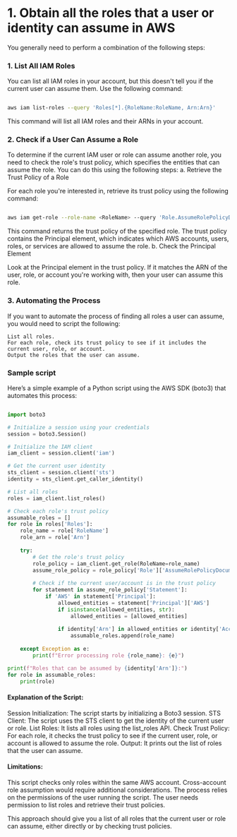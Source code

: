 # 1. Obtain all the roles that a user or identity can assume in AWS
You generally need to perform a combination of the following steps:

### 1. List All IAM Roles

You can list all IAM roles in your account, but this doesn't tell you if the current user can assume them. Use the following command:

```bash

aws iam list-roles --query 'Roles[*].{RoleName:RoleName, Arn:Arn}'
```
This command will list all IAM roles and their ARNs in your account.
### 2. Check if a User Can Assume a Role

To determine if the current IAM user or role can assume another role, you need to check the role's trust policy, which specifies the entities that can assume the role. You can do this using the following steps:
a. Retrieve the Trust Policy of a Role

For each role you're interested in, retrieve its trust policy using the following command:

```bash

aws iam get-role --role-name <RoleName> --query 'Role.AssumeRolePolicyDocument'
```
This command returns the trust policy of the specified role. The trust policy contains the Principal element, which indicates which AWS accounts, users, roles, or services are allowed to assume the role.
b. Check the Principal Element

Look at the Principal element in the trust policy. If it matches the ARN of the user, role, or account you're working with, then your user can assume this role.
### 3. Automating the Process

If you want to automate the process of finding all roles a user can assume, you would need to script the following:

    List all roles.
    For each role, check its trust policy to see if it includes the current user, role, or account.
    Output the roles that the user can assume.

### Sample script

Here’s a simple example of a Python script using the AWS SDK (boto3) that automates this process:

```python

import boto3

# Initialize a session using your credentials
session = boto3.Session()

# Initialize the IAM client
iam_client = session.client('iam')

# Get the current user identity
sts_client = session.client('sts')
identity = sts_client.get_caller_identity()

# List all roles
roles = iam_client.list_roles()

# Check each role's trust policy
assumable_roles = []
for role in roles['Roles']:
    role_name = role['RoleName']
    role_arn = role['Arn']
    
    try:
        # Get the role's trust policy
        role_policy = iam_client.get_role(RoleName=role_name)
        assume_role_policy = role_policy['Role']['AssumeRolePolicyDocument']
        
        # Check if the current user/account is in the trust policy
        for statement in assume_role_policy['Statement']:
            if 'AWS' in statement['Principal']:
                allowed_entities = statement['Principal']['AWS']
                if isinstance(allowed_entities, str):
                    allowed_entities = [allowed_entities]
                
                if identity['Arn'] in allowed_entities or identity['Account'] in allowed_entities:
                    assumable_roles.append(role_name)
                    
    except Exception as e:
        print(f"Error processing role {role_name}: {e}")

print(f"Roles that can be assumed by {identity['Arn']}:")
for role in assumable_roles:
    print(role)
```
#### Explanation of the Script:
Session Initialization: The script starts by initializing a Boto3 session.
STS Client: The script uses the STS client to get the identity of the current user or role.
List Roles: It lists all roles using the list_roles API.
Check Trust Policy: For each role, it checks the trust policy to see if the current user, role, or account is allowed to assume the role.
Output: It prints out the list of roles that the user can assume.

#### Limitations:
This script checks only roles within the same AWS account. Cross-account role assumption would require additional considerations.
The process relies on the permissions of the user running the script. The user needs permission to list roles and retrieve their trust policies.

This approach should give you a list of all roles that the current user or role can assume, either directly or by checking trust policies.
